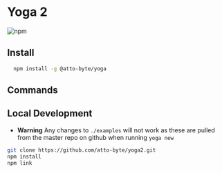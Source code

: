 # Yoga 2

![npm](https://img.shields.io/npm/v/@atto-byte/yoga.svg?style=flat-square)

## Install

```bash
  npm install -g @atto-byte/yoga
```

## Commands

## Local Development

- **Warning** Any changes to `./examples` will not work as these are pulled from the master repo on github when running `yoga new`

```bash
git clone https://github.com/atto-byte/yoga2.git
npm install
npm link
```
